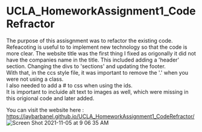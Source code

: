 # UCLA_HomeworkAssignment1_CodeRefractor
The purpose of this assisgnment was to refactor the existing code. 
Refeacoting is useful to to implement new technology so that the code is more clear. 
The website title was the first thing I fixed as origonally it did not have the companies name in the title.
This included adding a 'header' section.  Changing the divs to 'sections' and updating the footer.  
With that, in the ccs style file, it was important to remove the '.' when you were not using a class.  
I also needed to add a # to css when using the ids.  
It is important to incluide  alt text to images as well, which were missing in this origional code and later added.  


You can visit the website here : https://jaybarbanel.github.io/UCLA_HomeworkAssignment1_CodeRefractor/
![Screen Shot 2021-11-05 at 9 06 35 AM](https://user-images.githubusercontent.com/89555843/140542318-7836b15c-da47-42ca-9941-73acf4da5f64.png)

